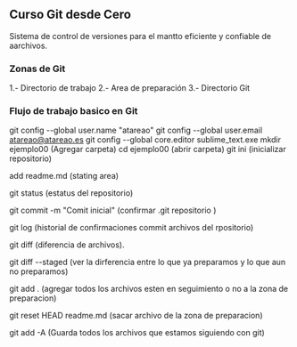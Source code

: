## Curso Git desde Cero
Sistema de control de versiones para el mantto eficiente y confiable de aarchivos.

### Zonas de Git
1.- Directorio de trabajo
2.- Area de preparación
3.- Directorio Git

### Flujo de trabajo basico en Git
git config --global user.name "atareao"
git config --global user.email atareao@atareao.es
git config --global core.editor sublime_text.exe
mkdir ejemplo00 (Agregar carpeta)
cd ejemplo00 (abrir carpeta)
git ini (inicializar repositorio)

add readme.md (stating area)

git status (estatus del repositorio)

git commit -m "Comit inicial" (confirmar .git repositorio )

git log (historial de confirmaciones commit archivos del rpositorio)

git diff (diferencia de archivos).

git diff --staged (ver la dirferencia entre lo que ya preparamos y lo que aun no preparamos)

git add . (agregar todos los archivos esten en seguimiento o no a la zona de preparacion)

 git reset HEAD readme.md (sacar archivo de la zona de preparacion)

 git add -A (Guarda todos los archivos que estamos siguiendo con git)